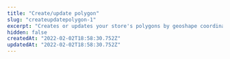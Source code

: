 ```yaml
---
title: "Create/update polygon"
slug: "createupdatepolygon-1"
excerpt: "Creates or updates your store's polygons by geoshape coordinates and polygon name."
hidden: false
createdAt: "2022-02-02T18:58:30.752Z"
updatedAt: "2022-02-02T18:58:30.752Z"
---
```

